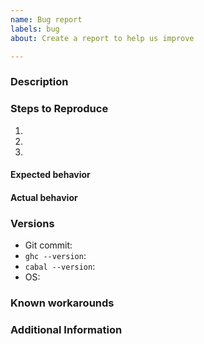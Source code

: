 ```yaml
---
name: Bug report
labels: bug
about: Create a report to help us improve

---
```


<!--
  Have you read our Code of Conduct?
  By filing an issue, you are expected to comply with it, including treating everyone with respect:
  https://github.com/FreeProving/guidelines/blob/master/CODE_OF_CONDUCT.md
-->

### Description

<!-- A brief description of the issue. -->

### Steps to Reproduce

1. <!-- First Step -->
2. <!-- Second Step -->
3. <!-- and so on… -->

#### Expected behavior

<!-- What did you expect to happen from the steps above and why? -->

#### Actual behavior

<!-- What actually happens if you follow the steps above? -->

### Versions

<!--
  Please include the Hash of the Git commit of the library you are using.
  You can get this information from running `git rev-parse HEAD` on the command line.
  Also, please include the versions of GHC and Cabal as well as the name and version of the operating system (OS) you are running.
-->

 - Git commit: <!-- Copy and paste the output of `git rev-parse HEAD`. -->
 - `ghc --version`: <!-- Copy and pate the version only. -->
 - `cabal --version`: <!-- Copy and pate the version only. -->
 - OS: <!-- Name and version of your operating system. -->

### Known workarounds

<!--
  Have you found a way to work around the problem?
  This knowledge may help us to identify and fix the bug or others who have the same problem to avoid it until there is a fix.
-->

### Additional Information

<!-- Any additional information, configuration or data that might be necessary to reproduce the issue. -->
